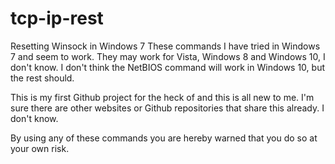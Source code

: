 # tcp-ip-rest
Resetting Winsock in Windows 7
These commands I have tried in Windows 7 and seem to work. They may work for Vista, Windows 8 and Windows 10, I don't know. I don't think the NetBIOS command will work in Windows 10, but the rest should.

This is my first Github project for the heck of and this is all new to me. I'm sure there are other websites or Github repositories that share this already. I don't know.

By using any of these commands you are hereby warned that you do so at your own risk.
